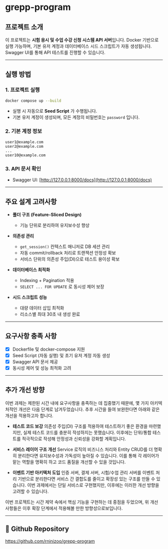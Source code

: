 # grepp-program

## 프로젝트 소개

이 프로젝트는 **시험 응시 및 수업 수강 신청 시스템 API 서버**입니다.
Docker 기반으로 실행 가능하며, 기본 유저 계정과 데이터베이스 시드 스크립트가 자동 생성됩니다.
Swagger UI를 통해 API 테스트를 진행할 수 있습니다.

---

## 실행 방법

### 1. 프로젝트 실행

```bash
docker compose up --build
```

- 실행 시 자동으로 **Seed Script** 가 수행됩니다.
- 기본 유저 계정이 생성되며, 모든 계정의 비밀번호는 `password` 입니다.

### 2. 기본 계정 정보

```
user1@example.com
user2@example.com
...
user10@example.com
```

### 3. API 문서 확인

- Swagger UI: [http://127.0.0.1:8000/docs](http://127.0.0.1:8000/docs)

---

## 주요 설계 고려사항

- **폴더 구조 (Feature-Sliced Design)**

  - 기능 단위로 분리하여 유지보수성 향상

- **의존성 관리**

  - `get_session()` 컨텍스트 매니저로 DB 세션 관리
  - 자동 commit/rollback 처리로 트랜잭션 안정성 확보
  - 서비스 단위의 의존성 주입(DI)으로 테스트 용이성 확보

- **데이터베이스 최적화**

  - Indexing + Pagination 적용
  - `SELECT ... FOR UPDATE` 로 동시성 제어 보장

- **시드 스크립트 성능**

  - 대량 데이터 삽입 최적화
  - 리소스별 최대 30초 내 생성 완료

---

## 요구사항 충족 사항

- [x] Dockerfile 및 docker-compose 지원
- [x] Seed Script (자동 실행) 및 초기 유저 계정 자동 생성
- [x] Swagger API 문서 제공
- [x] 동시성 제어 및 성능 최적화 고려

---

## 추가 개선 방향

이번 과제는 제한된 시간 내에 요구사항을 충족하는 데 집중했기 때문에, 몇 가지 아키텍처적인 개선은 다음 단계로 남겨두었습니다. 추후 시간을 들여 보완한다면 아래와 같은 개선을 적용하고자 합니다.

* **테스트 코드 보강**
  의존성 주입(DI) 구조를 적용하여 테스트하기 좋은 환경을 마련했지만, 실제 테스트 코드를 충분히 작성하지는 못했습니다. 이후에는 단위/통합 테스트를 적극적으로 작성해 안정성과 신뢰성을 강화할 계획입니다.

* **서비스 레이어 구조 개선**
  Service 로직의 비즈니스 처리와 Entity CRUD를 더 명확히 분리한다면 유지보수성과 가독성이 높아질 수 있습니다. 이를 통해 각 레이어가 맡는 역할을 명확히 하고 코드 품질을 개선할 수 있을 것입니다.

* **이벤트 기반 아키텍처 도입**
  인증 서버, 결제 서버, 시험/수업 관리 서버를 이벤트 처리 기반으로 분리한다면 서비스 간 결합도를 줄이고 확장성 있는 구조를 만들 수 있습니다. 이번 과제에서는 단일 서비스로 구현했지만, 이후에는 이러한 개선 방향을 고려할 수 있습니다.

이번 프로젝트는 시간 제약 속에서 핵심 기능을 구현하는 데 중점을 두었으며, 위 개선 사항들은 이후 확장 단계에서 적용해볼 만한 방향성으로보입니다.


---

## 📂 Github Repository

https://github.com/rninizoo/grepp-program
